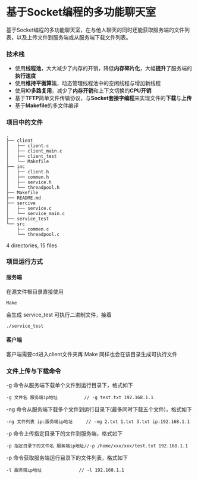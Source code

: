 # 基于Socket编程的多功能聊天室
基于Socket编程的多功能聊天室，在与他人聊天的同时还能获取服务端的文件列表，以及上传文件到服务端或从服务端下载文件列表。

### 技术栈

- 使用**线程池**，大大减少了内存的开销，降低**内存碎片化**，大幅**提升**了服务端的**执行速度**
- 使用**维持平衡算法**，动态管理线程池中的空闲线程与增加新线程
- 使用**IO多路复用**，减少了**内存开销**和上下文切换的**CPU开销**
- 基于**TFTP**简单文件传输协议，与**Socket套接字编程**来实现文件的**下载**与**上传**
- 基于**Makefile**的多文件编译

### 项目中的文件

```
.
├── client
│   ├── client.c
│   ├── client_main.c
│   ├── client_test
│   └── Makefile
├── inc
│   ├── client.h
│   ├── commen.h
│   ├── service.h
│   └── threadpool.h
├── Makefile
├── README.md
├── sercive
│   ├── service.c
│   └── service_main.c
├── service_test
└── src
    ├── commen.c
    └── threadpool.c
```

4 directories, 15 files



### 项目运行方式

#### 服务端

在源文件根目录直接使用

```
Make
```

会生成 service_test 可执行二进制文件，接着

```
./service_test
```

#### 客户端

客户端需要cd进入client文件夹再 Make 同样也会在该目录生成可执行文件

### 文件上传与下载命令

-g 命令从服务端下载单个文件到运行目录下，格式如下

```
-g 文件名 服务端ip地址			// -g test.txt 192.168.1.1
```

-ng 命令从服务端下载多个文件到运行目录下(最多同时下载五个文件)，格式如下

```
-ng 文件列表 ip:服务端ip地址		// -ng 2.txt 1.txt 3.txt ip:192.168.1.1
```

-p 命令上传指定目录下的文件到服务端，格式如下

```
-p 指定目录下的文件名 服务端ip地址//-p /home/xxx/xxx/test.txt 192.168.1.1
```

-p 命令获取服务端运行目录下的文件列表，格式如下

```
-l 服务端ip地址				// -l 192.168.1.1
```
